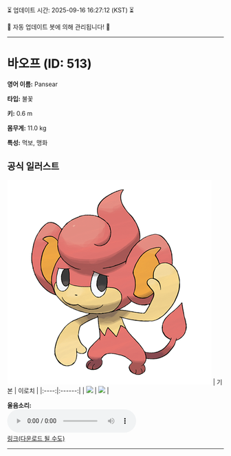 
⏳ 업데이트 시간: 2025-09-16 16:27:12 (KST) ⏳

🤖 자동 업데이트 봇에 의해 관리됩니다! 🤖

---

# 바오프 (ID: 513)
**영어 이름:** Pansear

**타입:** 불꽃

**키:** 0.6 m

**몸무게:** 11.0 kg

**특성:** 먹보, 맹화

## 공식 일러스트
![](https://raw.githubusercontent.com/PokeAPI/sprites/master/sprites/pokemon/other/official-artwork/513.png)
| 기본 | 이로치 |
|:----:|:------:|
| <img src="http://play.pokemonshowdown.com/sprites/ani/pansear.gif" width="200"> | <img src="http://play.pokemonshowdown.com/sprites/ani-shiny/pansear.gif" width="200"> |

**울음소리:**<br><audio controls src="https://raw.githubusercontent.com/PokeAPI/cries/main/cries/pokemon/latest/513.ogg"></audio><br> [링크(다운로드 될 수도)](https://raw.githubusercontent.com/PokeAPI/cries/main/cries/pokemon/latest/513.ogg)


---
